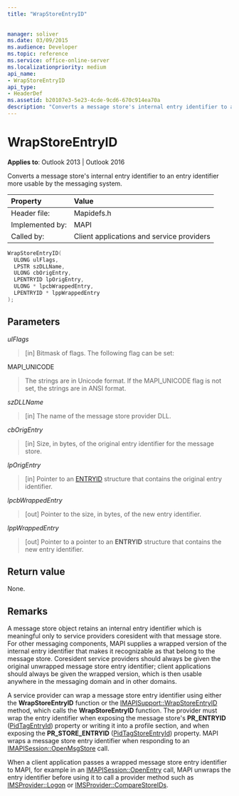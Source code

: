 ```yaml
---
title: "WrapStoreEntryID"
 
 
manager: soliver
ms.date: 03/09/2015
ms.audience: Developer
ms.topic: reference
ms.service: office-online-server
ms.localizationpriority: medium
api_name:
- WrapStoreEntryID
api_type:
- HeaderDef
ms.assetid: b20107e3-5e23-4cde-9cd6-670c914ea70a
description: "Converts a message store's internal entry identifier to an entry identifier more usable by the messaging system."
---
```


# WrapStoreEntryID

  
  
**Applies to**: Outlook 2013 | Outlook 2016 
  
Converts a message store's internal entry identifier to an entry identifier more usable by the messaging system. 
  
|Property |Value |
|:-----|:-----|
|Header file:  <br/> |Mapidefs.h  <br/> |
|Implemented by:  <br/> |MAPI  <br/> |
|Called by:  <br/> |Client applications and service providers  <br/> |
   
```cpp
WrapStoreEntryID(
  ULONG ulFlags,
  LPSTR szDLLName,
  ULONG cbOrigEntry,
  LPENTRYID lpOrigEntry,
  ULONG * lpcbWrappedEntry,
  LPENTRYID * lppWrappedEntry
);
```

## Parameters

 _ulFlags_
  
> [in] Bitmask of flags. The following flag can be set:
    
MAPI_UNICODE 
  
> The strings are in Unicode format. If the MAPI_UNICODE flag is not set, the strings are in ANSI format. 
    
 _szDLLName_
  
> [in] The name of the message store provider DLL. 
    
 _cbOrigEntry_
  
> [in] Size, in bytes, of the original entry identifier for the message store. 
    
 _lpOrigEntry_
  
> [in] Pointer to an [ENTRYID](entryid.md) structure that contains the original entry identifier. 
    
 _lpcbWrappedEntry_
  
> [out] Pointer to the size, in bytes, of the new entry identifier. 
    
 _lppWrappedEntry_
  
> [out] Pointer to a pointer to an **ENTRYID** structure that contains the new entry identifier. 
    
## Return value

None.
  
## Remarks

A message store object retains an internal entry identifier which is meaningful only to service providers coresident with that message store. For other messaging components, MAPI supplies a wrapped version of the internal entry identifier that makes it recognizable as that belong to the message store. Coresident service providers should always be given the original unwrapped message store entry identifier; client applications should always be given the wrapped version, which is then usable anywhere in the messaging domain and in other domains. 
  
A service provider can wrap a message store entry identifier using either the **WrapStoreEntryID** function or the [IMAPISupport::WrapStoreEntryID](imapisupport-wrapstoreentryid.md) method, which calls the **WrapStoreEntryID** function. The provider must wrap the entry identifier when exposing the message store's **PR_ENTRYID** ([PidTagEntryId](pidtagentryid-canonical-property.md)) property or writing it into a profile section, and when exposing the **PR_STORE_ENTRYID** ([PidTagStoreEntryId](pidtagstoreentryid-canonical-property.md)) property. MAPI wraps a message store entry identifier when responding to an [IMAPISession::OpenMsgStore](imapisession-openmsgstore.md) call. 
  
When a client application passes a wrapped message store entry identifier to MAPI, for example in an [IMAPISession::OpenEntry](imapisession-openentry.md) call, MAPI unwraps the entry identifier before using it to call a provider method such as [IMSProvider::Logon](imsprovider-logon.md) or [IMSProvider::CompareStoreIDs](imsprovider-comparestoreids.md). 
  

